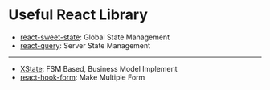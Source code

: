 # Useful React Library

* [react-sweet-state](https://atlassian.github.io/react-sweet-state/): Global State Management
* [react-query](https://tanstack.com/query/latest/docs/framework/react/overview): Server State Management
---
* [XState](https://xstate.js.org/docs/): FSM Based, Business Model Implement
* [react-hook-form](https://react-hook-form.com/): Make Multiple Form